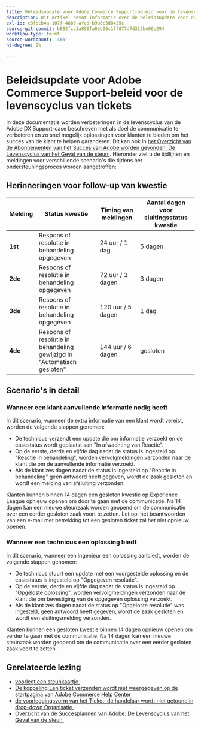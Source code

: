 ```yaml
---
title: Beleidsupdate voor Adobe Commerce Support-beleid voor de levenscyclus van tickets
description: Dit artikel bevat informatie over de beleidsupdate voor de levenscyclus van tickets van Adobe Commerce Support.
exl-id: c3fbcb4a-107f-48b3-afed-b9a0c5d0425c
source-git-commit: b882fcc3a890fa0eb06c17f877d7d315be66e294
workflow-type: tm+mt
source-wordcount: '466'
ht-degree: 0%

---
```


# Beleidsupdate voor Adobe Commerce Support-beleid voor de levenscyclus van tickets

In deze documentatie worden verbeteringen in de levenscyclus van de Adobe DX Support-case beschreven met als doel de communicatie te verbeteren en zo snel mogelijk oplossingen voor klanten te bieden om het succes van de klant te helpen garanderen. Dit kan ook in [&#x200B; het Overzicht van de Abonnementen van het Succes van Adobe worden gevonden: De Levenscyclus van het Geval van de steun &#x200B;](https://experienceleague.adobe.com/nl/docs/support-resources/data-sheets/overview#support-case-lifecycle---coming-soon).
Hieronder ziet u de tijdlijnen en meldingen voor verschillende scenario&#39;s die tijdens het ondersteuningsproces worden aangetroffen:

## Herinneringen voor follow-up van kwestie

| Melding | Status kwestie | Timing van meldingen | Aantal dagen voor sluitingsstatus kwestie |
|--- |--- |--- |--- |
| **1st** | Respons of resolutie in behandeling opgegeven | 24 uur / 1 dag | 5 dagen |
| **2de** | Respons of resolutie in behandeling opgegeven | 72 uur / 3 dagen | 3 dagen |
| **3de** | Respons of resolutie in behandeling opgegeven | 120 uur / 5 dagen | 1 dag |
| **4de** | Respons of resolutie in behandeling gewijzigd in &quot;Automatisch gesloten&quot; | 144 uur / 6 dagen | gesloten |

## Scenario&#39;s in detail

### Wanneer een klant aanvullende informatie nodig heeft

In dit scenario, wanneer de extra informatie van een klant wordt vereist, worden de volgende stappen genomen:

* De technicus verzendt een update die om informatie verzoekt en de casestatus wordt geplaatst aan &quot;In afwachting van Reactie&quot;.
* Op de eerste, derde en vijfde dag nadat de status is ingesteld op &quot;Reactie in behandeling&quot;, worden vervolgmeldingen verzonden naar de klant die om de aanvullende informatie verzoekt.
* Als de klant zes dagen nadat de status is ingesteld op &quot;Reactie in behandeling&quot; geen antwoord heeft gegeven, wordt de zaak gesloten en wordt een melding van afsluiting verzonden.

Klanten kunnen binnen 14 dagen een gesloten kwestie op Experience League opnieuw openen om door te gaan met de communicatie. Na 14 dagen kan een nieuwe steunzaak worden geopend om de communicatie over een eerder gesloten zaak voort te zetten. Let op: het beantwoorden van een e-mail met betrekking tot een gesloten ticket zal het niet opnieuw openen.

### Wanneer een technicus een oplossing biedt

In dit scenario, wanneer een ingenieur een oplossing aanbiedt, worden de volgende stappen genomen:

* De technicus stuurt een update met een voorgestelde oplossing en de casestatus is ingesteld op &quot;Opgegeven resolutie&quot;.
* Op de eerste, derde en vijfde dag nadat de status is ingesteld op &quot;Opgeloste oplossing&quot;, worden vervolgmeldingen verzonden naar de klant die om bevestiging van de opgegeven oplossing verzoekt.
* Als de klant zes dagen nadat de status op &quot;Opgeloste resolutie&quot; was ingesteld, geen antwoord heeft gegeven, wordt de zaak gesloten en wordt een sluitingsmelding verzonden.

Klanten kunnen een gesloten kwestie binnen 14 dagen opnieuw openen om verder te gaan met de communicatie. Na 14 dagen kan een nieuwe steunzaak worden geopend om de communicatie over een eerder gesloten zaak voort te zetten.

## Gerelateerde lezing

* [&#x200B; voorlegt een steunkaartje &#x200B;](https://experienceleague.adobe.com/nl/docs/commerce-knowledge-base/kb/help-center-guide/magento-help-center-user-guide#submit-ticket)
* [&#x200B; De koppeling Een ticket verzenden wordt niet weergegeven op de startpagina van Adobe Commerce Help Center &#x200B;](https://experienceleague.adobe.com/nl/docs/commerce-knowledge-base/kb/help-center-guide/magento-help-center-user-guide#no-submit-link)
* [&#x200B; de voorleggingsvorm van het Ticket: de handelaar wordt niet getoond in drop-down Organisatie &#x200B;](https://experienceleague.adobe.com/nl/docs/commerce-knowledge-base/kb/help-center-guide/magento-help-center-user-guide#merchant-not-displayed)
* [&#x200B; Overzicht van de Succesplannen van Adobe: De Levenscyclus van het Geval van de steun &#x200B;](https://experienceleague.adobe.com/nl/docs/support-resources/data-sheets/overview#support-case-lifecycle---coming-soon)
